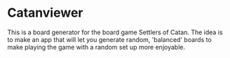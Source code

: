 # Catanviewer

This is a board generator for the board game Settlers of Catan. The idea is to make an app that will let you generate random, 'balanced'
boards to make playing the game with a random set up more enjoyable.
